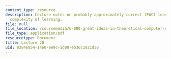 ```yaml
---
content_type: resource
description: Lecture notes on probably approximately correct (PAC) learning and computational
  complexity of learning.
file: null
file_location: /coursemedia/6-080-great-ideas-in-theoretical-computer-science-spring-2008/838468541460ee9c1d08eb36c1921d30_lec20.pdf
file_type: application/pdf
resourcetype: Document
title: Lecture 20
uid: 83846854-1460-ee9c-1d08-eb36c1921d30
---
```

